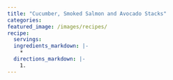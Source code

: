 ```yaml
---
title: "Cucumber, Smoked Salmon and Avocado Stacks"
categories:
featured_image: /images/recipes/
recipe:
  servings: 
  ingredients_markdown: |-
    *
  directions_markdown: |-
    1.
---
```


